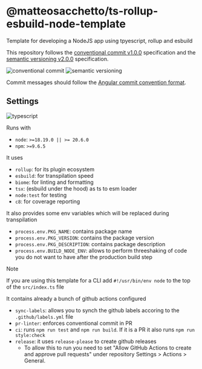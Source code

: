 # @matteosacchetto/ts-rollup-esbuild-node-template

Template for developing a NodeJS app using tpyescript, rollup and esbuild

This repository follows the [conventional commit v1.0.0](https://www.conventionalcommits.org/en/v1.0.0/) specification and the [semantic versioning v2.0.0](https://semver.org/spec/v2.0.0.html) specification.

![conventional commit](https://img.shields.io/badge/conventional%20commit-1.0.0-ffd942?style=for-the-badge)
![semantic versioning](https://img.shields.io/badge/semantic%20versioning-2.0.0-f542b9?style=for-the-badge)

Commit messages should follow the [Angular commit convention format](https://github.com/angular/angular/blob/22b96b9/CONTRIBUTING.md#-commit-message-guidelines).

## Settings

![typescript](https://img.shields.io/badge/typescript-007acc?style=for-the-badge&logo=typescript&logoColor=ffffff)

Runs with

- `node`: `>=18.19.0 || >= 20.6.0`
- `npm`: `>=9.6.5`

It uses

- `rollup`: for its plugin ecosystem
- `esbuild`: for transpilation speed
- `biome`: for linting and formatting
- `tsx`: (esbuild under the hood) as ts to esm loader
- `node:test` for testing
- `c8`: for coverage reporting

It also provides some env variables which will be replaced during transpilation

- `process.env.PKG_NAME`: contains package name
- `process.env.PKG_VERSION`: contains the package version
- `process.env.PKG_DESCRIPTION`: contains package description
- `process.env.BUILD_NODE_ENV`: allows to perform threeshaking of code you do not want to have after the production build step

> [!NOTE]
> If you are using this template for a CLI add `#!/usr/bin/env node` to the top of the `src/index.ts` file

It contains already a bunch of github actions configured

- `sync-labels`: allows you to synch the github labels accoring to the `.github/labels.yml` file
- `pr-linter`: enforces conventional commit in PR
- `ci`: runs `npm run test` and `npm run build`. If it is a PR it also runs `npm run style:check`
- `release`: it uses `release-please` to create github releases
  - To allow this to run you need to set "Allow GitHub Actions to create and approve pull requests" under repository Settings > Actions > General.
